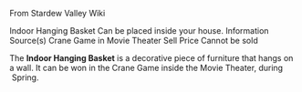 From Stardew Valley Wiki

Indoor Hanging Basket Can be placed inside your house. Information Source(s) Crane Game in Movie Theater Sell Price Cannot be sold

The **Indoor Hanging Basket** is a decorative piece of furniture that hangs on a wall. It can be won in the Crane Game inside the Movie Theater, during  Spring.